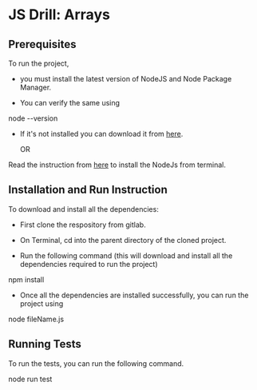 # JS Drill: Arrays

## Prerequisites

To run the project,

* you must install the latest version of NodeJS and Node Package Manager.

* You can verify the same using

node --version

* If it's not installed you can download it from [here](https://nodejs.org/en/).

    OR

Read the instruction from [here](https://github.com/mountblue/python-django-path/blob/master/javascript/1.%20getting-started.md) to install the NodeJs from terminal.

## Installation and Run Instruction

To download and install all the dependencies:

* First clone the respository from gitlab.

* On Terminal, cd into the parent directory of the cloned project.

* Run the following command (this will download and install all the dependencies required to run the project)

npm install

* Once all the dependencies are installed successfully, you can run the project using

node fileName.js

## Running Tests

To run the tests, you can run the following command.

node run test
